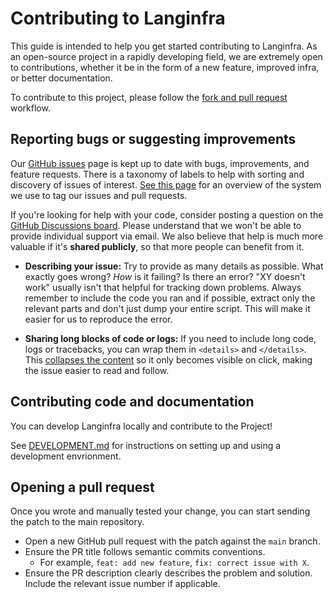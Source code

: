 # Contributing to Langinfra

This guide is intended to help you get started contributing to Langinfra.
As an open-source project in a rapidly developing field, we are extremely open
to contributions, whether it be in the form of a new feature, improved infra, or better documentation.

To contribute to this project, please follow the [fork and pull request](https://docs.github.com/en/get-started/quickstart/contributing-to-projects) workflow.

## Reporting bugs or suggesting improvements

Our [GitHub issues](https://github.com/langinfra/langinfra/issues) page is kept up to date
with bugs, improvements, and feature requests. There is a taxonomy of labels to help
with sorting and discovery of issues of interest. [See this page](https://github.com/langinfra/langinfra/labels) for an overview of
the system we use to tag our issues and pull requests.

If you're looking for help with your code, consider posting a question on the
[GitHub Discussions board](https://github.com/langinfra/langinfra/discussions). Please
understand that we won't be able to provide individual support via email. We
also believe that help is much more valuable if it's **shared publicly**,
so that more people can benefit from it.

- **Describing your issue:** Try to provide as many details as possible. What
  exactly goes wrong? _How_ is it failing? Is there an error?
  "XY doesn't work" usually isn't that helpful for tracking down problems. Always
  remember to include the code you ran and if possible, extract only the relevant
  parts and don't just dump your entire script. This will make it easier for us to
  reproduce the error.

- **Sharing long blocks of code or logs:** If you need to include long code,
  logs or tracebacks, you can wrap them in `<details>` and `</details>`. This
  [collapses the content](https://developer.mozilla.org/en/docs/Web/HTML/Element/details)
  so it only becomes visible on click, making the issue easier to read and follow.

## Contributing code and documentation

You can develop Langinfra locally and contribute to the Project!

See [DEVELOPMENT.md](DEVELOPMENT.md) for instructions on setting up and using a development envrionment.

## Opening a pull request

Once you wrote and manually tested your change, you can start sending the patch to the main repository.

- Open a new GitHub pull request with the patch against the `main` branch.
- Ensure the PR title follows semantic commits conventions.
  - For example, `feat: add new feature`, `fix: correct issue with X`.
- Ensure the PR description clearly describes the problem and solution. Include the relevant issue number if applicable.
